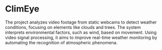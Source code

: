# ClimEye
The project analyzes video footage from static webcams to detect weather conditions, focusing on elements like clouds and trees. The system interprets environmental factors, such as wind, based on movement. Using video signal processing, it aims to improve real-time weather monitoring by automating the recognition of atmospheric phenomena.
